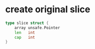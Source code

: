 # create original slice

```go
type slice struct {
	array unsafe.Pointer
	len   int
	cap   int
}
```